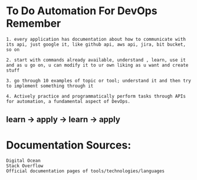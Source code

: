 # To Do Automation For DevOps Remember 
```
1. every application has documentation about how to communicate with its api, just google it, like github api, aws api, jira, bit bucket, so on 
 
2. start with commands already available, understand , learn, use it and as u go on, u can modify it to ur own liking as u want and create stuff

3. go through 10 examples of topic or tool; understand it and then try to implement something through it

4. Actively practice and programmatically perform tasks through APIs for automation, a fundamental aspect of DevOps.
```

## **learn -> apply -> learn -> apply**


# Documentation Sources:
```
Digital Ocean
Stack Overflow
Official documentation pages of tools/technologies/languages
```
